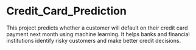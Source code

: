 # Credit_Card_Prediction
This project predicts whether a customer will default on their credit card payment next month using machine learning. It helps banks and financial institutions identify risky customers and make better credit decisions.
